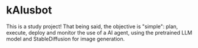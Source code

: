 # kAIusbot
This is a study project! That being said, the objective is "simple": plan, execute, deploy and monitor the use of a AI agent, using the pretrained LLM model  and StableDiffusion for image generation. 
